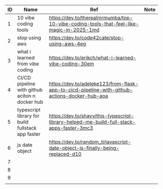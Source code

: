 

| ID  | Name | Ref | Note |
| --- | ---- | --- | ---- |
| 1   | 10 vibe coding tools     |  https://dev.to/therealmrmumba/top-10-vibe-coding-tools-that-feel-like-magic-in-2025-1md    |      |
| 2   |  stop using aws    |  https://dev.to/code42cate/stop-using-aws-4eg   |      |
| 3   |  what i learned from vibe coding    |  https://dev.to/erikch/what-i-learned-vibe-coding-30em   |      |
|  4   |  CI/CD pipeline with github aciton n docker hub    |  https://dev.to/adeleke123/from-flask-app-to-cicd-pipeline-with-github-actions-docker-hub-aoa   |      |
|  5   |    typescript library for build fullstack app faster  |  https://dev.to/shayy/this-typescript-library-helped-me-build-full-stack-apps-faster-3mc3   |      |
|  6 |   js date object   |  https://dev.to/random_ti/javascript-date-object-is-finally-being-replaced-d10   |      |
|  7 |      |     |      |
|  8 |      |     |      |
|  9|      |     |      |
|  |      |     |      |
